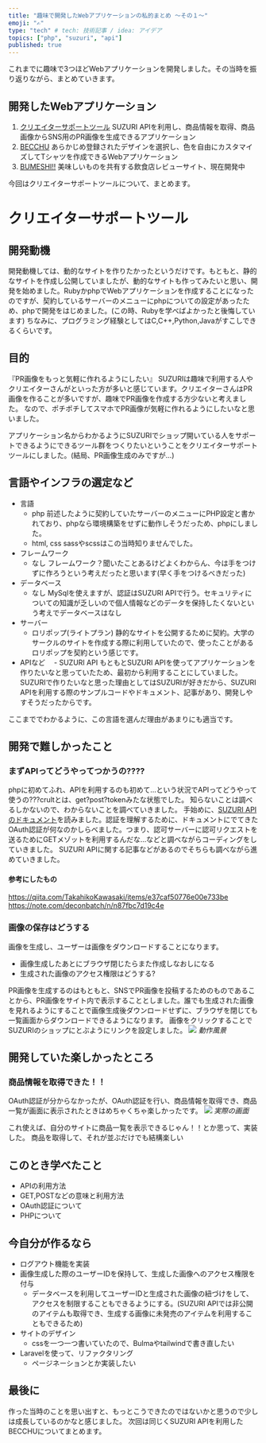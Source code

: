 ```yaml
---
title: "趣味で開発したWebアプリケーションの私的まとめ ～その１～"
emoji: "✍"
type: "tech" # tech: 技術記事 / idea: アイデア
topics: ["php", "suzuri", "api"]
published: true
---
```

これまでに趣味で3つほどWebアプリケーションを開発しました。その当時を振り返りながら、まとめていきます。
## 開発したWebアプリケーション
1. [クリエイターサポートツール](https://creator-support-tool.yu-9.work/)
  SUZURI APIを利用し、商品情報を取得、商品画像からSNS用のPR画像を生成できるアプリケーション
3. [BECCHU](http://becchu.yu-9.work/)
  あらかじめ登録されたデザインを選択し、色を自由にカスタマイズしてTシャツを作成できるWebアプリケーション
5. [BUMESHI!!](https://bumeshi-eat.herokuapp.com/)
  美味しいものを共有する飲食店レビューサイト、現在開発中 
  
今回はクリエイターサポートツールについて、まとめます。

# クリエイターサポートツール
## 開発動機
開発動機しては、動的なサイトを作りたかったというだけです。もともと、静的なサイトを作成し公開していましたが、動的なサイトも作ってみたいと思い、開発を始めました。RubyかphpでWebアプリケーションを作成することになったのですが、契約しているサーバーのメニューにphpについての設定があったため、phpで開発をはじめました。(この時、Rubyを学べばよかったと後悔しています)
ちなみに、プログラミング経験としてはC,C++,Python,Javaがすこしできるくらいです。

## 目的
『PR画像をもっと気軽に作れるようにしたい』
SUZURIは趣味で利用する人やクリエイターさんがといった方が多いと感じています。クリエイターさんはPR画像を作ることが多いですが、趣味でPR画像を作成する方少ないと考えました。
なので、ポチポチしてスマホでPR画像が気軽に作れるようにしたいなと思いました。

アプリケーション名からわかるようにSUZURIでショップ開いている人をサポートできるようにできるツール群をつくりたいということをクリエイターサポートツールにしました。(結局、PR画像生成のみですが...)


## 言語やインフラの選定など
- 言語
  - php
  前述したように契約していたサーバーのメニューにPHP設定と書かれており、phpなら環境構築をせずに動作しそうだっため、phpにしました。
  - html, css
   sassやscssはこの当時知りませんでした。
- フレームワーク
  - なし
    フレームワーク？聞いたことあるけどよくわからん、今は手をつけずに作ろうという考えだったと思います(早く手をつけるべきだった)
- データベース
  - なし
    MySqlを使えますが、認証はSUZURI APIで行う。セキュリティについての知識が乏しいので個人情報などのデータを保持したくないという考えでデータベースはなし
- サーバー
  - ロリポップ(ライトプラン)
    静的なサイトを公開するために契約。大学のサークルのサイトを作成する際に利用していたので、使ったことがあるロリポップを契約という感じです。
- APIなど
　- SUZURI API
    もともとSUZURI APIを使ってアプリケーションを作りたいなと思っていたため、最初から利用することにしていました。
    SUZURIで作りたいなと思った理由としてはSUZURIが好きだから、SUZURI APIを利用する際のサンプルコードやドキュメント、記事があり、開発しやすそうだったからです。

ここまででわかるように、この言語を選んだ理由があまりにも適当です。

## 開発で難しかったこと
### まずAPIってどうやってつかうの????
phpに初めてふれ、APIを利用するのも初めて...という状況でAPIってどうやって使うの???crultとは、get?post?tokenみたな状態でした。
知らないことは調べるしかないので、わからないことを調べていきました。
手始めに、[SUZURI APIのドキュメント](https://suzuri.jp/developer/documentation/v1)を読みました。認証を理解するために、ドキュメントにでてきたOAuth認証が何なのかしらべました。つまり、認可サーバーに認可リクエストを送るためにGETメゾットを利用するんだな...などと調べながらコーディングをしていきました。
SUZURI APIに関する記事などがあるのでそちらも調べながら進めていきました。

#### 参考にしたもの
https://qiita.com/TakahikoKawasaki/items/e37caf50776e00e733be
https://note.com/deconbatch/n/n87fbc7d19c4e



### 画像の保存はどうする
画像を生成し、ユーザーは画像をダウンロードすることになります。
- 画像生成したあとにブラウザ閉じたらまた作成しなおしになる
- 生成された画像のアクセス権限はどうする?

PR画像を生成するのはもともと、SNSでPR画像を投稿するためのものであることから、PR画像をサイト内で表示することとしました。誰でも生成された画像を見れるようにすることで画像生成後ダウンロードせずに、ブラウザを閉じても一覧画面からダウンロードできるようになります。
画像をクリックすることでSUZURIのショップにとぶようにリンクを設定しました。
![](https://storage.googleapis.com/zenn-user-upload/8vm2qws1xw0242oba5u4eb9yvxky)
*動作風景*
## 開発していた楽しかったところ
### 商品情報を取得できた！！
OAuth認証が分からなかったが、OAuth認証を行い、商品情報を取得でき、商品一覧が画面に表示されたときはめちゃくちゃ楽しかったです。
![](https://storage.googleapis.com/zenn-user-upload/w60iw8f8s0433pj7jr15eic8pzt6)
*実際の画面*

これ使えば、自分のサイトに商品一覧を表示できるじゃん！！とか思って、実装した。
商品を取得して、それが並ぶだけでも結構楽しい

## このとき学べたこと
- APIの利用方法
- GET,POSTなどの意味と利用方法
- OAuth認証について
- PHPについて

## 今自分が作るなら
- ログアウト機能を実装
- 画像生成した際のユーザーIDを保持して、生成した画像へのアクセス権限を付与
  - データベースを利用してユーザーIDと生成された画像の紐づけをして、アクセスを制限することもできるようにする。(SUZURI APIでは非公開のアイテムも取得でき、生成する画像に未発売のアイテムを利用することもできるため)
- サイトのデザイン
  - cssを一つ一つ書いていたので、Bulmaやtailwindで書き直したい
- Laravelを使って、リファクタリング
  - ページネーションとか実装したい

## 最後に
作った当時のことを思い出すと、もっとこうできたのではないかと思うので少しは成長しているのかなと感じました。
次回は同じくSUZURI APIを利用したBECCHUについてまとめます。



